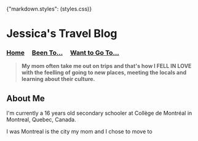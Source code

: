 {"markdown.styles": (styles.css)}

# Jessica's Travel Blog

### [Home](./home.md) &nbsp;&nbsp;&nbsp; [Been To...](./beenTo.md) &nbsp;&nbsp;&nbsp; [Want to Go To...](./wantToGoTo.md)

> **My mom often take me out on trips and that's how I FELL IN LOVE with the feelling of going to new places, meeting the locals and learning about their culture.**

## About Me

I'm currently a 16 years old secondary schooler at Collège de Montréal in Montreal, Quebec, Canada. 

I was 
Montreal is the city my mom and I chose to move to 
